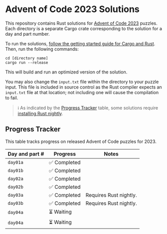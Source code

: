 # Advent of Code 2023 Solutions

This repository contains Rust solutions for [Advent of Code 2023](https://adventofcode.com/2023) puzzles. Each directory is a separate Cargo crate corresponding to the solution for a day and part number.

To run the solutions, [follow the getting started guide for Cargo and Rust](https://doc.rust-lang.org/cargo/getting-started/index.html). Then, run the following commands:

```
cd [directory name]
cargo run --release
```

This will build and run an optimized version of the solution.

You may also change the `input.txt` file within the directory to your puzzle input. This file is included in source control as the Rust compiler expects an `input.txt` file at that location; not including one will cause the compilation to fail.

> ℹ️ As indicated by the [Progress Tracker](#progress-tracker) table, some solutions require [installing Rust nightly](https://www.oreilly.com/library/view/rust-programming-by/9781788390637/e07dc768-de29-482e-804b-0274b4bef418.xhtml).

## Progress Tracker

This table tracks progress on released Advent of Code puzzles for 2023.

| Day and part # | Progress | Notes |
| -------------- | -------- | ----- |
| `day01a`       | ✅ Completed      |       |
| `day01b`       | ✅ Completed      |       |
| `day02a`       | ✅ Completed      |       |
| `day02b`       | ✅ Completed      |       |
| `day03a`       | ✅ Completed      | Requires Rust nightly.      |
| `day03b`       | ✅ Completed      | Requires Rust nightly.      |
| `day04a`       | ⏳ Waiting | |
| `day04a`       | ⏳ Waiting | |